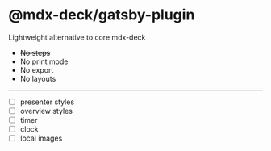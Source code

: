 
# @mdx-deck/gatsby-plugin

Lightweight alternative to core mdx-deck

- ~~No steps~~
- No print mode
- No export
- No layouts

---

- [ ] presenter styles
- [ ] overview styles
- [ ] timer
- [ ] clock
- [ ] local images
